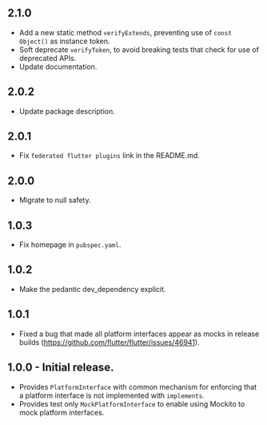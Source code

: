 ## 2.1.0

* Add a new static method `verifyExtends`, preventing use of `const Object()` as instance token.
* Soft deprecate `verifyToken`, to avoid breaking tests that check for use of deprecated APIs.
* Update documentation.

## 2.0.2

* Update package description.

## 2.0.1

* Fix `federated flutter plugins` link in the README.md.

## 2.0.0

* Migrate to null safety.

## 1.0.3

* Fix homepage in `pubspec.yaml`.

## 1.0.2

* Make the pedantic dev_dependency explicit.

## 1.0.1

* Fixed a bug that made all platform interfaces appear as mocks in release builds (https://github.com/flutter/flutter/issues/46941).

## 1.0.0 - Initial release.

* Provides `PlatformInterface` with common mechanism for enforcing that a platform interface
  is not implemented with `implements`.
* Provides test only `MockPlatformInterface` to enable using Mockito to mock platform interfaces.
